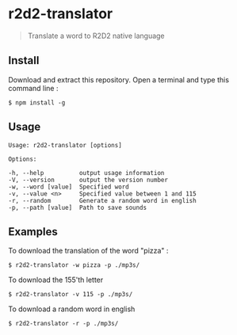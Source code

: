 # r2d2-translator

> Translate a word to R2D2 native language

## Install

Download and extract this repository. Open a terminal and type this command line :

```
$ npm install -g
```

## Usage

```
Usage: r2d2-translator [options]

Options:

-h, --help          output usage information
-V, --version       output the version number
-w, --word [value]  Specified word
-v, --value <n>     Specified value between 1 and 115
-r, --random        Generate a random word in english
-p, --path [value]  Path to save sounds
```

## Examples

To download the translation of the word "pizza" :
```
$ r2d2-translator -w pizza -p ./mp3s/
```

To download the 155'th letter
```
$ r2d2-translator -v 115 -p ./mp3s/
```

To download a random word in english
```
$ r2d2-translator -r -p ./mp3s/
```
